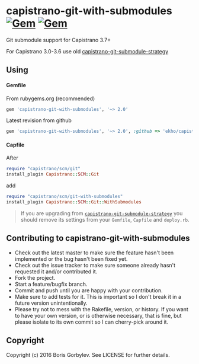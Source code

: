 # capistrano-git-with-submodules [![Gem](https://img.shields.io/gem/v/capistrano-git-with-submodules.svg?maxAge=21600)](https://rubygems.org/gems/capistrano-git-with-submodules) [![Gem](https://img.shields.io/gem/dt/capistrano-git-with-submodules.svg?maxAge=21600)](https://rubygems.org/gems/capistrano-git-with-submodules)

Git submodule support for Capistrano 3.7+

For Capistrano 3.0-3.6 use old [capistrano-git-submodule-strategy](https://github.com/ekho/capistrano-git-submodule-strategy)

## Using

#### Gemfile
From rubygems.org (recommended)
```ruby
gem 'capistrano-git-with-submodules', '~> 2.0'
```

Latest revision from github
```ruby
gem 'capistrano-git-with-submodules', '~> 2.0', :github => 'ekho/capistrano-git-with-submodules'
```

#### Capfile
After
```ruby
require "capistrano/scm/git"
install_plugin Capistrano::SCM::Git
```
add
```ruby
require "capistrano/scm/git-with-submodules"
install_plugin Capistrano::SCM::Git::WithSubmodules
```

> If you are upgrading from [`capistrano-git-submodule-strategy`](https://github.com/ekho/capistrano-git-submodule-strategy#using) you should remove its settings from your `Gemfile`, `Capfile` and `deploy.rb`.

## Contributing to capistrano-git-with-submodules

* Check out the latest master to make sure the feature hasn't been implemented or the bug hasn't been fixed yet.
* Check out the issue tracker to make sure someone already hasn't requested it and/or contributed it.
* Fork the project.
* Start a feature/bugfix branch.
* Commit and push until you are happy with your contribution.
* Make sure to add tests for it. This is important so I don't break it in a future version unintentionally.
* Please try not to mess with the Rakefile, version, or history. If you want to have your own version, or is otherwise necessary, that is fine, but please isolate to its own commit so I can cherry-pick around it.

## Copyright

Copyright (c) 2016 Boris Gorbylev. See LICENSE for further details.
